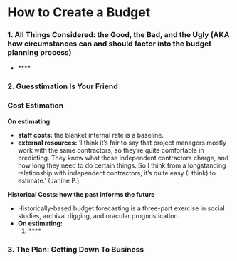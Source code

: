 # How to Create a Budget

### 1. **All Things Considered: the Good, the Bad, and the Ugly \(AKA how circumstances can and should factor into the budget planning process\)**

* \*\*\*\*

### **2. Guesstimation Is Your Friend**

### **Cost Estimation**

**On estimating**

* **staff costs:**  the blanket internal rate is a baseline.
* **external resources:** ‘I think it’s fair to say that project managers mostly work with the same contractors, so they’re quite comfortable in predicting. They know what those independent contractors charge, and how long they need to do certain things. So I think from a longstanding relationship with independent contractors, it’s quite easy \(I think\) to estimate.’ \(Janine P.\)

**Historical Costs: how the past informs the future**

* Historically-based budget forecasting is a three-part exercise in social studies, archival digging, and oracular prognostication.
* **On estimating:** 
  1. \*\*\*\*

### **3. The Plan: Getting Down To Business** 

